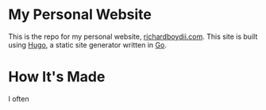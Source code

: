 # My Personal Website

This is the repo for my personal website, [richardboydii.com](richardboydii.com). This site is built using [Hugo](https://gohugo.io), a static site generator written in [Go](https://golang.org). 

# How It's Made

I often 